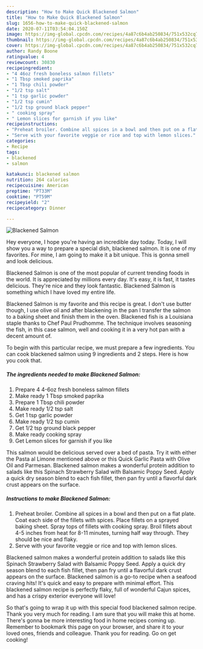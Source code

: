 ```yaml
---
description: "How to Make Quick Blackened Salmon"
title: "How to Make Quick Blackened Salmon"
slug: 1656-how-to-make-quick-blackened-salmon
date: 2020-07-11T03:54:04.150Z
image: https://img-global.cpcdn.com/recipes/4a87c6b4ab250834/751x532cq70/blackened-salmon-recipe-main-photo.jpg
thumbnail: https://img-global.cpcdn.com/recipes/4a87c6b4ab250834/751x532cq70/blackened-salmon-recipe-main-photo.jpg
cover: https://img-global.cpcdn.com/recipes/4a87c6b4ab250834/751x532cq70/blackened-salmon-recipe-main-photo.jpg
author: Randy Boone
ratingvalue: 4
reviewcount: 30830
recipeingredient:
- "4 46oz fresh boneless salmon fillets"
- "1 Tbsp smoked paprika"
- "1 Tbsp chili powder"
- "1/2 tsp salt"
- "1 tsp garlic powder"
- "1/2 tsp cumin"
- "1/2 tsp ground black pepper"
- " cooking spray"
- " Lemon slices for garnish if you like"
recipeinstructions:
- "Preheat broiler. Combine all spices in a bowl and then put on a flat plate. Coat each side of the fillets with spices. Place fillets on a sprayed baking sheet. Spray tops of fillets with cooking spray. Broil fillets about 4-5 inches from heat for 8-11 minutes, turning half way through. They should be nice and flaky."
- "Serve with your favorite veggie or rice and top with lemon slices."
categories:
- Recipe
tags:
- blackened
- salmon

katakunci: blackened salmon 
nutrition: 264 calories
recipecuisine: American
preptime: "PT33M"
cooktime: "PT59M"
recipeyield: "2"
recipecategory: Dinner

---
```



![Blackened Salmon](https://img-global.cpcdn.com/recipes/4a87c6b4ab250834/751x532cq70/blackened-salmon-recipe-main-photo.jpg)

Hey everyone, I hope you're having an incredible day today. Today, I will show you a way to prepare a special dish, blackened salmon. It is one of my favorites. For mine, I am going to make it a bit unique. This is gonna smell and look delicious.

Blackened Salmon is one of the most popular of current trending foods in the world. It is appreciated by millions every day. It's easy, it is fast, it tastes delicious. They're nice and they look fantastic. Blackened Salmon is something which I have loved my entire life.

Blackened Salmon is my favorite and this recipe is great. I don&#39;t use butter though, I use olive oil and after blackening in the pan I transfer the salmon to a baking sheet and finish them in the oven. Blackened fish is a Louisiana staple thanks to Chef Paul Prudhomme. The technique involves seasoning the fish, in this case salmon, well and cooking it in a very hot pan with a decent amount of.


To begin with this particular recipe, we must prepare a few ingredients. You can cook blackened salmon using 9 ingredients and 2 steps. Here is how you cook that.

<!--inarticleads1-->

##### The ingredients needed to make Blackened Salmon:

1. Prepare 4 4-6oz fresh boneless salmon fillets
1. Make ready 1 Tbsp smoked paprika
1. Prepare 1 Tbsp chili powder
1. Make ready 1/2 tsp salt
1. Get 1 tsp garlic powder
1. Make ready 1/2 tsp cumin
1. Get 1/2 tsp ground black pepper
1. Make ready  cooking spray
1. Get  Lemon slices for garnish if you like


This salmon would be delicious served over a bed of pasta. Try it with either the Pasta al Limone mentioned above or this Quick Garlic Pasta with Olive Oil and Parmesan. Blackened salmon makes a wonderful protein addition to salads like this Spinach Strawberry Salad with Balsamic Poppy Seed. Apply a quick dry season blend to each fish fillet, then pan fry until a flavorful dark crust appears on the surface. 

<!--inarticleads2-->

##### Instructions to make Blackened Salmon:

1. Preheat broiler. Combine all spices in a bowl and then put on a flat plate. Coat each side of the fillets with spices. Place fillets on a sprayed baking sheet. Spray tops of fillets with cooking spray. Broil fillets about 4-5 inches from heat for 8-11 minutes, turning half way through. They should be nice and flaky.
1. Serve with your favorite veggie or rice and top with lemon slices.


Blackened salmon makes a wonderful protein addition to salads like this Spinach Strawberry Salad with Balsamic Poppy Seed. Apply a quick dry season blend to each fish fillet, then pan fry until a flavorful dark crust appears on the surface. Blackened salmon is a go-to recipe when a seafood craving hits! It&#39;s quick and easy to prepare with minimal effort. This blackened salmon recipe is perfectly flaky, full of wonderful Cajun spices, and has a crispy exterior everyone will love! 

So that's going to wrap it up with this special food blackened salmon recipe. Thank you very much for reading. I am sure that you will make this at home. There's gonna be more interesting food in home recipes coming up. Remember to bookmark this page on your browser, and share it to your loved ones, friends and colleague. Thank you for reading. Go on get cooking!
